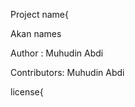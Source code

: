 Project name{

   Akan names
   
   Author :
     Muhudin Abdi
     
   Contributors:
     Muhudin Abdi
     
  license{
     
